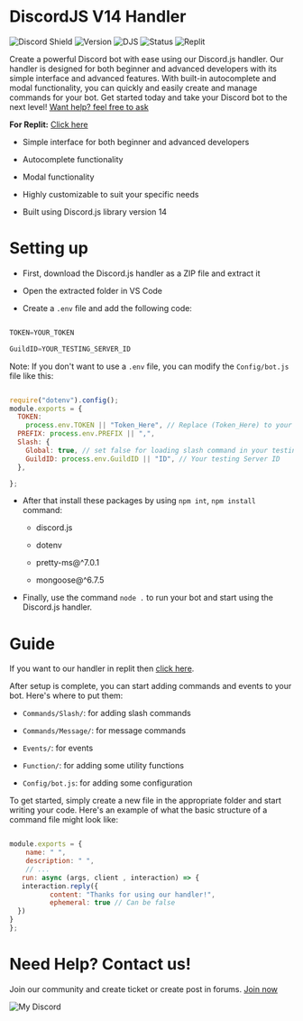 #      DiscordJS V14 Handler

![Discord Shield](https://discordapp.com/api/guilds/1076890610855837746/widget.png?style=shield)
![Version](https://img.shields.io/static/v1?label=Version&message=1.0.0&color=blue)
![DJS](https://img.shields.io/badge/Discord.js-14.7.1-green)
![Status](https://img.shields.io/badge/Status-Ready%20to%20work!-green)
![Replit](https://img.shields.io/badge/Replit-000000?link=http://left&link=https://replit.com/@yuvrajrastogi7/DiscordJS-v14-Handler?style=for-the-badge&logo=replit&logoColor=white)

Create a powerful Discord bot with ease using our Discord.js handler. Our handler is designed for both beginner and advanced developers with its simple interface and advanced features. With built-in autocomplete and modal functionality, you can quickly and easily create and manage commands for your bot. Get started today and take your Discord bot to the next level! [Want help? feel free to ask](https://discord.gg/Fy5mqEBjkS)

**For Replit:** [Click here](https://replit.com/@yuvrajrastogi7/DiscordJS-v14-Handler)

- Simple interface for both beginner and advanced developers

- Autocomplete functionality

- Modal functionality

- Highly customizable to suit your specific needs

- Built using Discord.js library version 14

# Setting up

- First, download the Discord.js handler as a ZIP file and extract it

- Open the extracted folder in VS Code

-  Create a `.env` file and add the following code: 

```js

TOKEN=YOUR_TOKEN

GuildID=YOUR_TESTING_SERVER_ID

```

Note: If you don't want to use a `.env` file, you can modify the `Config/bot.js` file like this: 

```js

require("dotenv").config();
module.exports = {
  TOKEN:
    process.env.TOKEN || "Token_Here", // Replace (Token_Here) to your bot token 
  PREFIX: process.env.PREFIX || ",",
  Slash: {
    Global: true, // set false for loading slash command in your testing guild make sure you add your server id
    GuildID: process.env.GuildID || "ID", // Your testing Server ID
  },

};

```

- After that install these packages by using `npm int`, `npm install` command:

    - discord.js

    - dotenv

    - pretty-ms@^7.0.1

    - mongoose@^6.7.5

- Finally, use the command `node .` to run your bot and start using the Discord.js handler.

# Guide
If you want to our handler in replit then [click here](https://replit.com/@yuvrajrastogi7/DiscordJS-v14-Handler).

After setup is complete, you can start adding commands and events to your bot. Here's where to put them:

- `Commands/Slash/`: for adding slash commands

- `Commands/Message/`: for message commands

- `Events/`: for events

- `Function/`: for adding some utility functions

- `Config/bot.js`: for adding some configuration

To get started, simply create a new file in the appropriate folder and start writing your code. Here's an example of what the basic structure of a command file might look like:

```js

module.exports = {
    name: " ",
    description: " ",
    // ...
   run: async (args, client , interaction) => {
   interaction.reply({
          content: "Thanks for using our handler!",
          ephemeral: true // Can be false
  })
}
};

```

# Need Help? Contact us!

Join our community and create ticket or create post in forums. [Join now](https://discord.gg/ezdeDThy)

![My Discord](https://discord-readme-badge.vercel.app/api?id=760002115049095238)

